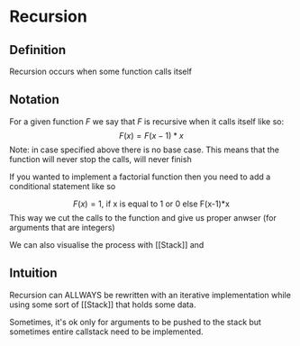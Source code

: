 # Recursion
## Definition
Recursion occurs when some function calls itself 

## Notation
For a given function $F$ we say that $F$ is recursive when it calls itself like so: 
$$F(x) = F(x-1)*x$$
Note: in case specified above there is no base case. This means that the function will never stop the calls, will never finish

If you wanted to implement a factorial function then you need to add a conditional statement like so

$$
F(x) = 1 \text{, if x is equal to 1 or 0 else F(x-1)*x}
$$
This way we cut the calls to the function and give us proper anwser (for arguments that are integers)

We can also visualise the process with [[Stack]] and 

## Intuition
Recursion can ALLWAYS be rewritten with an iterative implementation while using some sort of [[Stack]] that holds some data. 

Sometimes, it's ok only for arguments to be pushed to the stack but sometimes entire callstack need to be implemented.

